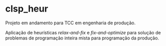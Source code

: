 # clsp_heur

Projeto em andamento para TCC em engenharia de produção.

Aplicação de heurísticas _relax-and-fix_ e _fix-and-optimize_ para solução de problemas de programação inteira mista para programação da produção.